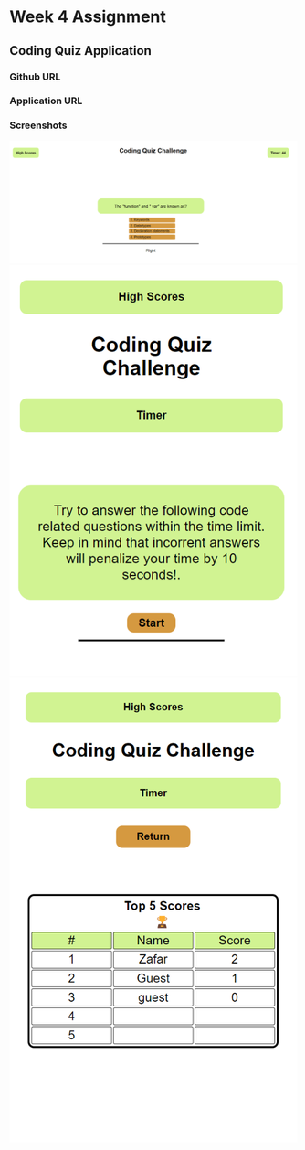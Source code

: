 # Week 4 Assignment

## Coding Quiz Application

### Github URL

### Application URL

### Screenshots

![screenshot](assets\images\screenshot1.png)
![screenshot](assets\images\screenshot2.png)
![screenshot](assets\images\screenshot3.png)


